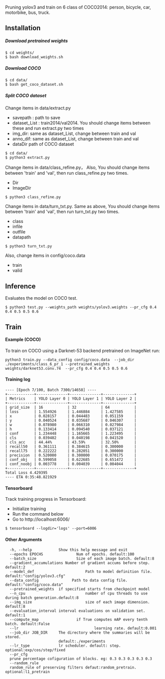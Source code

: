 Pruning yolov3 and train on 6 class of COCO2014: person, bicycle, car, motorbike, bus, truck.

## Installation
##### Download pretrained weights
    $ cd weights/
    $ bash download_weights.sh

##### Download COCO
    $ cd data/
    $ bash get_coco_dataset.sh

##### Split COCO dataset

Change items in data/extract.py

- savepath : path to save
- dataset_List : train2014/val2014. You should change items between these and run extract.py two times
- img_dir: same as dataset_List, change between train and val
- anno_dif: same as dataset_List, change between train and val
- dataDir path of COCO dataset

```
$ cd data/
$ python3 extract.py
```

Change items in data/class_refine.py， Also, You should change items between 'train' and 'val', then run class_refine.py two times.

- Dir
- ImageDir

```
$ python3 class_refine.py
```

Change items in data/turn_txt.py. Same as above, You should change items between 'train' and 'val', then run turn_txt.py two times.

- class
- infile
- outfile
- datapath

```
$ python3 turn_txt.py
```

Also, change items in config/coco.data

- train 
- valid

## Inference

Evaluates the model on COCO test.

    $ python3 test.py --weights_path weights/yolov3.weights --pr_cfg 0.4 0.4 0.5 0.5 0.6

## Train
#### Example (COCO)
To train on COCO using a Darknet-53 backend pretrained on ImageNet run: 
```shell
python3 train.py --data_config config/coco.data  --job_dir ./experiments/class_6_pr_1 --pretrained_weights weights/darknet53.conv.74  --pr_cfg 0.4 0.4 0.5 0.5 0.6
```

#### Training log
```
---- [Epoch 7/100, Batch 7300/14658] ----
+------------+--------------+--------------+--------------+
| Metrics    | YOLO Layer 0 | YOLO Layer 1 | YOLO Layer 2 |
+------------+--------------+--------------+--------------+
| grid_size  | 16           | 32           | 64           |
| loss       | 1.554926     | 1.446884     | 1.427585     |
| x          | 0.028157     | 0.044483     | 0.051159     |
| y          | 0.040524     | 0.035687     | 0.046307     |
| w          | 0.078980     | 0.066310     | 0.027984     |
| h          | 0.133414     | 0.094540     | 0.037121     |
| conf       | 1.234448     | 1.165665     | 1.223495     |
| cls        | 0.039402     | 0.040198     | 0.041520     |
| cls_acc    | 44.44%       | 43.59%       | 32.50%       |
| recall50   | 0.361111     | 0.384615     | 0.300000     |
| recall75   | 0.222222     | 0.282051     | 0.300000     |
| precision  | 0.520000     | 0.300000     | 0.070175     |
| conf_obj   | 0.599058     | 0.622685     | 0.651472     |
| conf_noobj | 0.003778     | 0.004039     | 0.004044     |
+------------+--------------+--------------+--------------+
Total Loss 4.429395
---- ETA 0:35:48.821929
```

#### Tensorboard
Track training progress in Tensorboard:
* Initialize training
* Run the command below
* Go to http://localhost:6006/

```
$ tensorboard --logdir='logs' --port=6006
```

#### Other Arguments

```shell
  -h, --help            Show this help message and exit
  --epochs EPOCHS				Num of epochs. default:100
  --batch_size 					Size of each image batch. default:8
  --gradient_accumulations Number of gradient accums before step. default:2
  --model_def						Path to model definition file. default:"config/yolov3.cfg"
  --data_config 			  Path to data config file. default:"config/coco.data"
  --pretrained_weights  if specified starts from checkpoint model
  --n_cpu 							number of cpu threads to use during batch generation.default:8 
  --img_size 						size of each image dimension. default:8
  --evaluation_interval interval evaluations on validation set. default:1
  --compute_map 				if True computes mAP every tenth batch. default:False
  --lr 									learning rate. default:0.001
  --job_dir JOB_DIR     The directory where the summaries will be stored.
                        default:./experiments
  --lr_type             lr scheduler. default: step. optional:exp/cos/step/fixed
  --pr_cfg 						
  prune percentage cofiguration of blocks. eg: 0.3 0.3 0.3 0.3 0.3
  --random_rule				
  random_rule of preserving filters defaut:random_pretrain. optional:l1_pretrain
```

